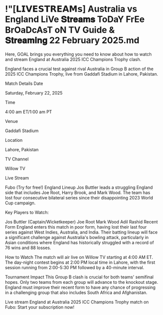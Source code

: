 # !"[𝗟𝗜𝗩𝗘𝗦𝗧𝗥𝗘𝗔𝗠𝘀] Australia vs England LiVe 𝐒𝐭𝐫𝐞𝐚𝐦𝐬 ToDaY FrEe BrOaDcAsT oN TV Guide & 𝐒𝐭𝐫𝐞𝐚𝐦𝐢𝐧𝐠 22 February 2025.md
Here, GOAL brings you everything you need to know about how to watch and stream England at Australia 2025 ICC Champions Trophy clash.

England faces a crucial test against rival Australia in Group B action of the 2025 ICC Champions Trophy, live from Gaddafi Stadium in Lahore, Pakistan.

Match Details
Date

Saturday, February 22, 2025

Time

4:00 am ET/1:00 am PT

Venue

Gaddafi Stadium

Location

Lahore, Pakistan

TV Channel

Willow TV

Live Stream

Fubo (Try for free!)
England Lineup
Jos Buttler leads a struggling England side that includes Joe Root, Harry Brook, and Mark Wood. The team has lost four consecutive bilateral series since their disappointing 2023 World Cup campaign.

Key Players to Watch:

Jos Buttler (Captain/Wicketkeeper)
Joe Root
Mark Wood
Adil Rashid
Recent Form
England enters this match in poor form, having lost their last four series against West Indies, Australia, and India. Their batting lineup will face a significant challenge against Australia's bowling attack, particularly in Asian conditions where England has historically struggled with a record of 76 wins and 88 losses.

How to Watch
The match will air live on Willow TV starting at 4:00 AM ET. The day-night contest begins at 2:00 PM local time in Lahore, with the first session running from 2:00-5:30 PM followed by a 40-minute interval.

Tournament Impact
This Group B clash is crucial for both teams' semifinal hopes. Only two teams from each group will advance to the knockout stage. England must improve their recent form to have any chance of progressing in a challenging group that also includes South Africa and Afghanistan.

Live stream England at Australia 2025 ICC Champions Trophy match on Fubo: Start your subscription now!
